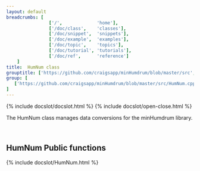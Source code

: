 ```yaml
---
layout: default
breadcrumbs: [
                ['/',             'home'],
                ['/doc/class',    'classes'],
                ['/doc/snippet',  'snippets'],
                ['/doc/example',  'examples'],
                ['/doc/topic',    'topics'],
                ['/doc/tutorial', 'tutorials'],
                ['/doc/ref',      'reference']
	]
title:  HumNum class
grouptitle: ['https://github.com/craigsapp/minHumdrum/blob/master/src', 'Source Code']
group: [
   ['https://github.com/craigsapp/minHumdrum/blob/master/src/HumNum.cpp', 'HumNum.cpp'],
]
---
```


{% include docslot/docslot.html %}
{% include docslot/open-close.html %}

The HumNum class manages data conversions for the minHumdrum library.

&nbsp;

HumNum Public functions
-----------------------

{% include docslot/HumNum.html %}

